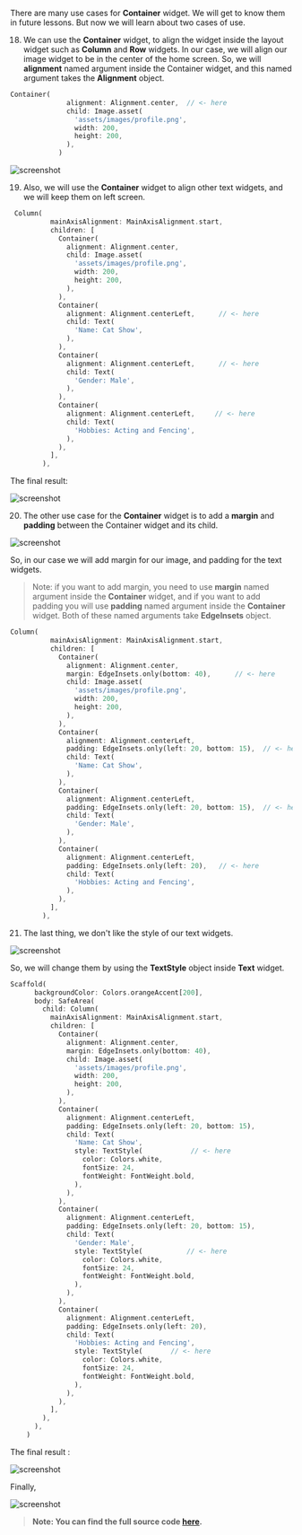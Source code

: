 
There are many use cases for **Container** widget. We will get to know them in future lessons. But now we will learn about two cases of use.



18. We can use the **Container** widget, to align the widget inside the layout widget such as **Column** and **Row** widgets. In our case, we will align our image widget to be in the center of the home screen. So, we will **alignment** named argument inside the Container widget, and this named argument takes the **Alignment** object.

```dart
Container(
              alignment: Alignment.center,  // <- here
              child: Image.asset(
                'assets/images/profile.png',
                width: 200,
                height: 200,
              ),
            )
```



![screenshot](https://user-images.githubusercontent.com/24327781/119666042-9b4e3680-bdfa-11eb-95f1-1d6ed3b60f51.gif)





19. Also, we will use the **Container** widget to align other text widgets, and we will keep them on left screen.



```dart
 Column(
          mainAxisAlignment: MainAxisAlignment.start,
          children: [
            Container(
              alignment: Alignment.center,
              child: Image.asset(
                'assets/images/profile.png',
                width: 200,
                height: 200,
              ),
            ),
            Container(
              alignment: Alignment.centerLeft,      // <- here
              child: Text(
                'Name: Cat Show',
              ),
            ),
            Container(
              alignment: Alignment.centerLeft,      // <- here
              child: Text(
                'Gender: Male',
              ),
            ),
            Container(
              alignment: Alignment.centerLeft,     // <- here
              child: Text(
                'Hobbies: Acting and Fencing',
              ),
            ),
          ],
        ),
```





The final result:



![screenshot](https://user-images.githubusercontent.com/24327781/119666521-10217080-bdfb-11eb-87aa-9e037fff762d.png)







20. The other use case for the **Container** widget is to add a **margin** and **padding** between the Container widget and its child.


![screenshot](https://user-images.githubusercontent.com/24327781/119667023-86be6e00-bdfb-11eb-96e0-43c32f132a7e.png)



So, in our case we will add margin for our image, and padding for the text widgets.

> Note: if you want to add margin, you need to use **margin** named argument inside the **Container** widget, and if you want to add padding you will use **padding** named argument inside the **Container** widget. Both of these named arguments take **EdgeInsets** object.



```dart
Column(
          mainAxisAlignment: MainAxisAlignment.start,
          children: [
            Container(
              alignment: Alignment.center,
              margin: EdgeInsets.only(bottom: 40),      // <- here
              child: Image.asset(
                'assets/images/profile.png',
                width: 200,
                height: 200,
              ),
            ),
            Container(
              alignment: Alignment.centerLeft,
              padding: EdgeInsets.only(left: 20, bottom: 15),  // <- here
              child: Text(
                'Name: Cat Show',
              ),
            ),
            Container(
              alignment: Alignment.centerLeft,
              padding: EdgeInsets.only(left: 20, bottom: 15),  // <- here
              child: Text(
                'Gender: Male',
              ),
            ),
            Container(
              alignment: Alignment.centerLeft,
              padding: EdgeInsets.only(left: 20),   // <- here
              child: Text(
                'Hobbies: Acting and Fencing',
              ),
            ),
          ],
        ),
```





21. The last thing, we don't like the style of our text widgets. 

    

![screenshot](https://media.giphy.com/media/67SXeoc8RLwvqCwn2F/giphy.gif)



So, we will change them by using the **TextStyle** object inside **Text** widget. 



```dart
Scaffold(
      backgroundColor: Colors.orangeAccent[200],
      body: SafeArea(
        child: Column(
          mainAxisAlignment: MainAxisAlignment.start,
          children: [
            Container(
              alignment: Alignment.center,
              margin: EdgeInsets.only(bottom: 40),
              child: Image.asset(
                'assets/images/profile.png',
                width: 200,
                height: 200,
              ),
            ),
            Container(
              alignment: Alignment.centerLeft,
              padding: EdgeInsets.only(left: 20, bottom: 15),
              child: Text(
                'Name: Cat Show',
                style: TextStyle(            // <- here
                  color: Colors.white,
                  fontSize: 24,
                  fontWeight: FontWeight.bold,
                ),
              ),
            ),
            Container(
              alignment: Alignment.centerLeft,
              padding: EdgeInsets.only(left: 20, bottom: 15),
              child: Text(
                'Gender: Male',
                style: TextStyle(           // <- here
                  color: Colors.white,
                  fontSize: 24,
                  fontWeight: FontWeight.bold,
                ),
              ),
            ),
            Container(
              alignment: Alignment.centerLeft,
              padding: EdgeInsets.only(left: 20),
              child: Text(
                'Hobbies: Acting and Fencing',
                style: TextStyle(       // <- here
                  color: Colors.white,
                  fontSize: 24,
                  fontWeight: FontWeight.bold,
                ),
              ),
            ),
          ],
        ),
      ),
    )
```





The final result  :



![screenshot](https://user-images.githubusercontent.com/24327781/119668114-7f4b9480-bdfc-11eb-92d5-46a9eb56bc0c.png)





Finally, 

![screenshot](https://media.giphy.com/media/XbxZ41fWLeRECPsGIJ/giphy.gif)



> **Note: You can find the full source code [here](https://github.com/Northwest-content/flutter_profile_page_app).**







